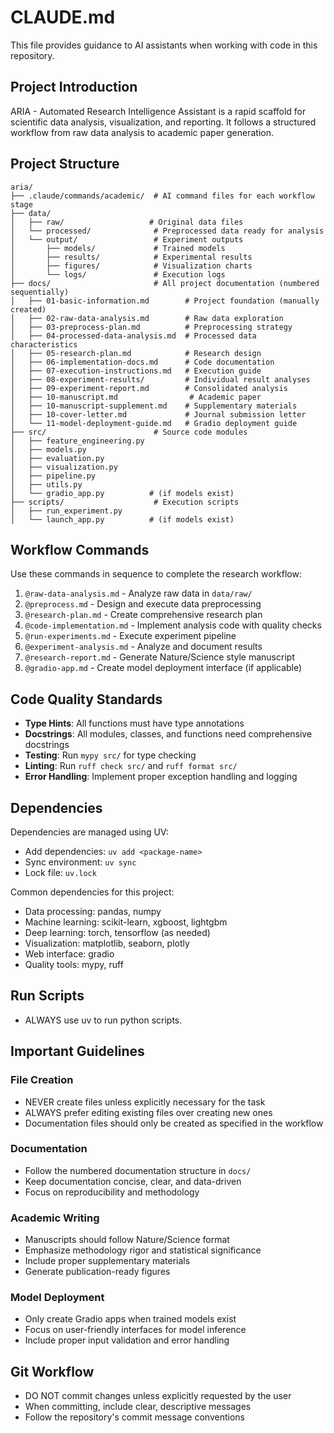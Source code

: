 # CLAUDE.md

This file provides guidance to AI assistants when working with code in this repository.

## Project Introduction

ARIA - Automated Research Intelligence Assistant is a rapid scaffold for scientific data analysis, visualization, and reporting. It follows a structured workflow from raw data analysis to academic paper generation.

## Project Structure

```
aria/
├── .claude/commands/academic/  # AI command files for each workflow stage
├── data/
│   ├── raw/                   # Original data files
│   └── processed/              # Preprocessed data ready for analysis
│   └── output/                 # Experiment outputs
│       ├── models/             # Trained models
│       ├── results/            # Experimental results
│       ├── figures/            # Visualization charts
│       └── logs/               # Execution logs
├── docs/                       # All project documentation (numbered sequentially)
│   ├── 01-basic-information.md        # Project foundation (manually created)
│   ├── 02-raw-data-analysis.md        # Raw data exploration
│   ├── 03-preprocess-plan.md          # Preprocessing strategy
│   ├── 04-processed-data-analysis.md  # Processed data characteristics
│   ├── 05-research-plan.md            # Research design
│   ├── 06-implementation-docs.md      # Code documentation
│   ├── 07-execution-instructions.md   # Execution guide
│   ├── 08-experiment-results/         # Individual result analyses
│   ├── 09-experiment-report.md        # Consolidated analysis
│   ├── 10-manuscript.md                # Academic paper
│   ├── 10-manuscript-supplement.md    # Supplementary materials
│   ├── 10-cover-letter.md             # Journal submission letter
│   └── 11-model-deployment-guide.md   # Gradio deployment guide
├── src/                        # Source code modules
│   ├── feature_engineering.py
│   ├── models.py
│   ├── evaluation.py
│   ├── visualization.py
│   ├── pipeline.py
│   ├── utils.py
│   └── gradio_app.py          # (if models exist)
├── scripts/                    # Execution scripts
│   ├── run_experiment.py
│   └── launch_app.py          # (if models exist)
```

## Workflow Commands

Use these commands in sequence to complete the research workflow:

1. `@raw-data-analysis.md` - Analyze raw data in `data/raw/`
2. `@preprocess.md` - Design and execute data preprocessing
3. `@research-plan.md` - Create comprehensive research plan
4. `@code-implementation.md` - Implement analysis code with quality checks
5. `@run-experiments.md` - Execute experiment pipeline
6. `@experiment-analysis.md` - Analyze and document results
7. `@research-report.md` - Generate Nature/Science style manuscript
8. `@gradio-app.md` - Create model deployment interface (if applicable)

## Code Quality Standards

- **Type Hints**: All functions must have type annotations
- **Docstrings**: All modules, classes, and functions need comprehensive docstrings
- **Testing**: Run `mypy src/` for type checking
- **Linting**: Run `ruff check src/` and `ruff format src/`
- **Error Handling**: Implement proper exception handling and logging

## Dependencies

Dependencies are managed using UV:
- Add dependencies: `uv add <package-name>`
- Sync environment: `uv sync`
- Lock file: `uv.lock`

Common dependencies for this project:
- Data processing: pandas, numpy
- Machine learning: scikit-learn, xgboost, lightgbm
- Deep learning: torch, tensorflow (as needed)
- Visualization: matplotlib, seaborn, plotly
- Web interface: gradio
- Quality tools: mypy, ruff

## Run Scripts

- ALWAYS use uv to run python scripts.

## Important Guidelines

### File Creation
- NEVER create files unless explicitly necessary for the task
- ALWAYS prefer editing existing files over creating new ones
- Documentation files should only be created as specified in the workflow

### Documentation
- Follow the numbered documentation structure in `docs/`
- Keep documentation concise, clear, and data-driven
- Focus on reproducibility and methodology

### Academic Writing
- Manuscripts should follow Nature/Science format
- Emphasize methodology rigor and statistical significance
- Include proper supplementary materials
- Generate publication-ready figures

### Model Deployment
- Only create Gradio apps when trained models exist
- Focus on user-friendly interfaces for model inference
- Include proper input validation and error handling

## Git Workflow

- DO NOT commit changes unless explicitly requested by the user
- When committing, include clear, descriptive messages
- Follow the repository's commit message conventions